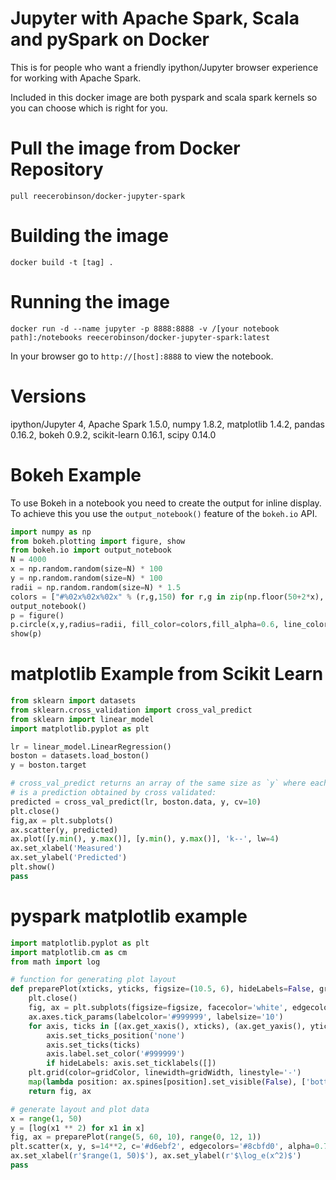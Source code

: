 # Jupyter with Apache Spark, Scala and pySpark on Docker

This is for people who want a friendly ipython/Jupyter browser experience for working with Apache Spark.

Included in this docker image are both pyspark and scala spark kernels so you can choose which is right for you.

# Pull the image from Docker Repository

`pull reecerobinson/docker-jupyter-spark`

# Building the image

`docker build -t [tag] .`

# Running the image

`docker run -d --name jupyter -p 8888:8888 -v /[your notebook path]:/notebooks reecerobinson/docker-jupyter-spark:latest`

In your browser go to `http://[host]:8888` to view the notebook.

# Versions

ipython/Jupyter 4, Apache Spark 1.5.0, numpy 1.8.2, matplotlib 1.4.2, pandas 0.16.2, bokeh 0.9.2, scikit-learn 0.16.1, scipy 0.14.0

# Bokeh Example
To use Bokeh in a notebook you need to create the output for inline display. To achieve this you use the `output_notebook()` feature of the `bokeh.io` API.

```python
import numpy as np
from bokeh.plotting import figure, show
from bokeh.io import output_notebook
N = 4000
x = np.random.random(size=N) * 100
y = np.random.random(size=N) * 100
radii = np.random.random(size=N) * 1.5
colors = ["#%02x%02x%02x" % (r,g,150) for r,g in zip(np.floor(50+2*x), np.floor(30+2*y))]
output_notebook()
p = figure()
p.circle(x,y,radius=radii, fill_color=colors,fill_alpha=0.6, line_color=None)
show(p)
```

# matplotlib Example from Scikit Learn

```python
from sklearn import datasets
from sklearn.cross_validation import cross_val_predict
from sklearn import linear_model
import matplotlib.pyplot as plt

lr = linear_model.LinearRegression()
boston = datasets.load_boston()
y = boston.target

# cross_val_predict returns an array of the same size as `y` where each entry
# is a prediction obtained by cross validated:
predicted = cross_val_predict(lr, boston.data, y, cv=10)
plt.close()
fig,ax = plt.subplots()
ax.scatter(y, predicted)
ax.plot([y.min(), y.max()], [y.min(), y.max()], 'k--', lw=4)
ax.set_xlabel('Measured')
ax.set_ylabel('Predicted')
plt.show()
pass
```

# pyspark matplotlib example

```python
import matplotlib.pyplot as plt
import matplotlib.cm as cm
from math import log

# function for generating plot layout
def preparePlot(xticks, yticks, figsize=(10.5, 6), hideLabels=False, gridColor='#999999', gridWidth=1.0):
    plt.close()
    fig, ax = plt.subplots(figsize=figsize, facecolor='white', edgecolor='white')
    ax.axes.tick_params(labelcolor='#999999', labelsize='10')
    for axis, ticks in [(ax.get_xaxis(), xticks), (ax.get_yaxis(), yticks)]:
        axis.set_ticks_position('none')
        axis.set_ticks(ticks)
        axis.label.set_color('#999999')
        if hideLabels: axis.set_ticklabels([])
    plt.grid(color=gridColor, linewidth=gridWidth, linestyle='-')
    map(lambda position: ax.spines[position].set_visible(False), ['bottom', 'top', 'left', 'right'])
    return fig, ax

# generate layout and plot data
x = range(1, 50)
y = [log(x1 ** 2) for x1 in x]
fig, ax = preparePlot(range(5, 60, 10), range(0, 12, 1))
plt.scatter(x, y, s=14**2, c='#d6ebf2', edgecolors='#8cbfd0', alpha=0.75)
ax.set_xlabel(r'$range(1, 50)$'), ax.set_ylabel(r'$\log_e(x^2)$')
pass
```
